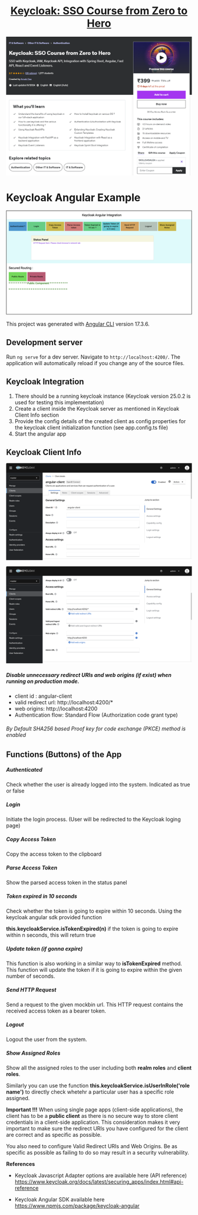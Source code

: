 <h1 align="center"><a href="https://www.udemy.com/course/keycloak-sso-course-from-zero-to-hero/"> Keycloak: SSO Course from Zero to Hero </a></h1>

<p align="center">
  <img src="data/keycloak.png" />
</p> 


# Keycloak Angular Example

![main-screen](./doc_resource/main-screen.png)

This project was generated with [Angular CLI](https://github.com/angular/angular-cli) version 17.3.6.

## Development server

Run `ng serve` for a dev server. Navigate to `http://localhost:4200/`. The application will automatically reload if you change any of the source files.

## Keycloak Integration

1. There should be a running keycloak instance (Keycloak version 25.0.2 is used for testing this implementation)
2. Create a client inside the Keycloak server as mentioned in Keycloak Client Info section
3. Provide the config details of the created client as config properties for the keycloak client initialization function (see app.config.ts file)
4. Start the angular app

## Keycloak Client Info

![client image 1](./doc_resource/client-img-1.png)

![client image 2](./doc_resource/client-img-2.png)

##### Disable unnecessary redirect URIs and web origins (if exist) when running on production mode.

* client id : angular-client
* valid redirect url: http://localhost:4200/*
* web origins:  http://localhost:4200
* Authentication flow: Standard Flow (Authorization code grant type)


###### By Default SHA256 based Proof key for code exchange (PKCE) method is enabled

## Functions (Buttons) of the App
##### Authenticated

Check whether the user is already logged into the system. Indicated as true or false

##### Login

Initiate the login process. (User will be redirected to the Keycloak loging page)

##### Copy Access Token

Copy the access token to the clipboard

##### Parse Access Token

Show the parsed access token in the status panel

##### Token expired in 10 seconds

Check whether the token is going to expire within 10 seconds. Using the keycloak angular sdk provided function

**this.keycloakService.isTokenExpired(n)** if the token is going to expire within n seconds, this will return true

##### Update token (if gonna expire)

This function is also working in a similar way to **isTokenExpired** method. This function will update the token if it is going to expire within the given number of seconds.

##### Send HTTP Request

Send a request to the given mockbin url. This HTTP request contains the received access token as a bearer token.

##### Logout

Logout the user from the system.

##### Show Assigned Roles

Show all the assigned roles to the user including both **realm roles** and **client roles**.

Similarly you can use the function **this.keycloakService.isUserInRole('role name')** to directly check whetehr a particular user has a specific role assigned.

**Important !!!**
When using single page apps (client-side applications), the client has to be a **public client** as there is no secure way to store client credentials in a client-side application. This consideration makes it very important to make sure the redirect URIs you have configured for the client are correct and as specific as possible.

You also need to configure Valid Redirect URIs and Web Origins. Be as specific as possible as failing to do so may result in a security vulnerability.



**References**

* Keycloak Javascript Adapter options are available here (API reference)
https://www.keycloak.org/docs/latest/securing_apps/index.html#api-reference

* Keycloak Angular SDK available here
https://www.npmjs.com/package/keycloak-angular
